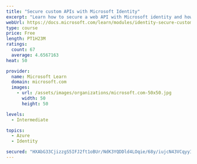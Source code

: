 ```yaml
---
title: "Secure custom APIs with Microsoft Identity"
excerpt: "Learn how to secure a web API with Microsoft identity and how to call it from another application."
webUrl: https://docs.microsoft.com/learn/modules/identity-secure-custom-api/
type: course
price: Free
length: PT1H23M
ratings:
  count: 67
  average: 4.6567163
heat: 50

provider:
  name: Microsoft Learn
  domain: microsoft.com
  images:
    - url: /assets/images/organizations/microsoft.com-50x50.jpg
      width: 50
      height: 50

levels:
  - Intermediate

topics:
  - Azure
  - Identity

secured: "HXAbG33CjizzgS5IFJ2ft1oBUr/NdK3YQDDld4LOqie/68y/iujcN43VCqyyIU9I9t3yKgrw3bXgq6vJALUFyvOYFnOYWxpBnfOnt9RwwP8Up0Ir2isZ4YYX5Qb4DtgEWixo+0qJIQs/avuVdtSgwn1jrqFckWXE0vIX7cFPIvd8evqww14opcNUFDgqJHgniIYbznxGb29qmGWoYN84qG0yxL6OY/tPNTPUMpeOITG6KPd9aitf6GpO04l8d3Du4v7f2eeJ/k45KZDUEKGwP1lRavO6HzT359JcMmcOmhPJvxo4imsU+V6rHMLGqdXTRKxFSZuGSjyPGMFzkz3b6dBzxOMJujawFn6QnbNcVAw73yoZheRHZUppKbUS/H4J1zrH54uSdHyeRAMel6dx2cIc+Zimy5MgqE9qnchMQg8=;XQCslQKGQTqRUnsbm6H1CQ=="
---
```


